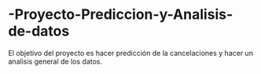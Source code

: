 # -Proyecto-Prediccion-y-Analisis-de-datos
El objetivo del proyecto es hacer predicción de la cancelaciones y hacer un analisis general de los datos.
